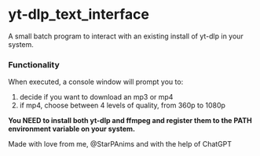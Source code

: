 # yt-dlp_text_interface
A small batch program to interact with an existing install of yt-dlp in your system.

### Functionality
When executed, a console window will prompt you to:
1. decide if you want to download an mp3 or mp4
2. if mp4, choose between 4 levels of quality, from 360p to 1080p

**You NEED to install both yt-dlp and ffmpeg and register them to the PATH environment variable on your system.**  

Made with love from me, @StarPAnims and with the help of ChatGPT
